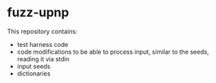 # fuzz-upnp

This repository contains:

- test harness code
- code modifications to be able to process input, similar to the seeds,
reading it via stdin
- input seeds
- dictionaries
